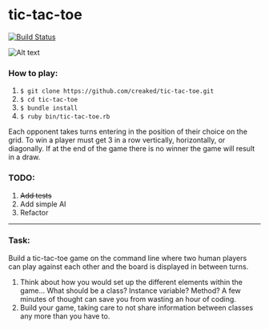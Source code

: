 # tic-tac-toe
[![Build Status](https://travis-ci.org/creaked/tic-tac-toe.svg?branch=master)](https://travis-ci.org/creaked/tic-tac-toe)

![Alt text](https://image.ibb.co/jvRwEv/Screen_Shot_2017_08_17_at_9_25_41_AM.png "Game Screen Shot")

### How to play:
1. ``$ git clone https://github.com/creaked/tic-tac-toe.git``
2. ``$ cd tic-tac-toe``
3. ``$ bundle install``
4. ``$ ruby bin/tic-tac-toe.rb``

Each opponent takes turns entering in the position of their choice on the grid.
To win a player must get 3 in a row vertically, horizontally, or diagonally. If
at the end of the game there is no winner the game will result in a draw.

### TODO:
1. ~~Add tests~~
2. Add simple AI
3. Refactor

***

### Task:

Build a tic-tac-toe game on the command line where two human players can play against each other and the board is displayed in between turns.

1. Think about how you would set up the different elements within the game... What should be a class? Instance variable?  Method? A few minutes of thought can save you from wasting an hour of coding.
2. Build your game, taking care to not share information between classes any more than you have to.
